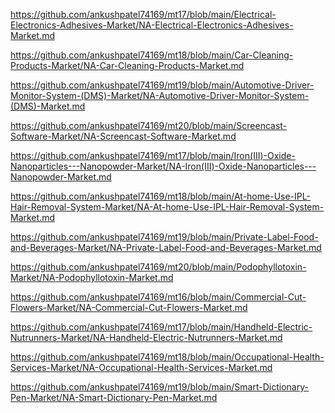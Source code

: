 <p><a href="https://github.com/ankushpatel74169/mt17/blob/main/Electrical-Electronics-Adhesives-Market/NA-Electrical-Electronics-Adhesives-Market.md">https://github.com/ankushpatel74169/mt17/blob/main/Electrical-Electronics-Adhesives-Market/NA-Electrical-Electronics-Adhesives-Market.md</a></p><p><a href="https://github.com/ankushpatel74169/mt18/blob/main/Car-Cleaning-Products-Market/NA-Car-Cleaning-Products-Market.md">https://github.com/ankushpatel74169/mt18/blob/main/Car-Cleaning-Products-Market/NA-Car-Cleaning-Products-Market.md</a></p><p><a href="https://github.com/ankushpatel74169/mt19/blob/main/Automotive-Driver-Monitor-System-(DMS)-Market/NA-Automotive-Driver-Monitor-System-(DMS)-Market.md">https://github.com/ankushpatel74169/mt19/blob/main/Automotive-Driver-Monitor-System-(DMS)-Market/NA-Automotive-Driver-Monitor-System-(DMS)-Market.md</a></p><p><a href="https://github.com/ankushpatel74169/mt20/blob/main/Screencast-Software-Market/NA-Screencast-Software-Market.md">https://github.com/ankushpatel74169/mt20/blob/main/Screencast-Software-Market/NA-Screencast-Software-Market.md</a></p><p><a href="https://github.com/ankushpatel74169/mt17/blob/main/Iron(III)-Oxide-Nanoparticles---Nanopowder-Market/NA-Iron(III)-Oxide-Nanoparticles---Nanopowder-Market.md">https://github.com/ankushpatel74169/mt17/blob/main/Iron(III)-Oxide-Nanoparticles---Nanopowder-Market/NA-Iron(III)-Oxide-Nanoparticles---Nanopowder-Market.md</a></p><p><a href="https://github.com/ankushpatel74169/mt18/blob/main/At-home-Use-IPL-Hair-Removal-System-Market/NA-At-home-Use-IPL-Hair-Removal-System-Market.md">https://github.com/ankushpatel74169/mt18/blob/main/At-home-Use-IPL-Hair-Removal-System-Market/NA-At-home-Use-IPL-Hair-Removal-System-Market.md</a></p><p><a href="https://github.com/ankushpatel74169/mt19/blob/main/Private-Label-Food-and-Beverages-Market/NA-Private-Label-Food-and-Beverages-Market.md">https://github.com/ankushpatel74169/mt19/blob/main/Private-Label-Food-and-Beverages-Market/NA-Private-Label-Food-and-Beverages-Market.md</a></p><p><a href="https://github.com/ankushpatel74169/mt20/blob/main/Podophyllotoxin-Market/NA-Podophyllotoxin-Market.md">https://github.com/ankushpatel74169/mt20/blob/main/Podophyllotoxin-Market/NA-Podophyllotoxin-Market.md</a></p><p><a href="https://github.com/ankushpatel74169/mt16/blob/main/Commercial-Cut-Flowers-Market/NA-Commercial-Cut-Flowers-Market.md">https://github.com/ankushpatel74169/mt16/blob/main/Commercial-Cut-Flowers-Market/NA-Commercial-Cut-Flowers-Market.md</a></p><p><a href="https://github.com/ankushpatel74169/mt17/blob/main/Handheld-Electric-Nutrunners-Market/NA-Handheld-Electric-Nutrunners-Market.md">https://github.com/ankushpatel74169/mt17/blob/main/Handheld-Electric-Nutrunners-Market/NA-Handheld-Electric-Nutrunners-Market.md</a></p><p><a href="https://github.com/ankushpatel74169/mt18/blob/main/Occupational-Health-Services-Market/NA-Occupational-Health-Services-Market.md">https://github.com/ankushpatel74169/mt18/blob/main/Occupational-Health-Services-Market/NA-Occupational-Health-Services-Market.md</a></p><p><a href="https://github.com/ankushpatel74169/mt19/blob/main/Smart-Dictionary-Pen-Market/NA-Smart-Dictionary-Pen-Market.md">https://github.com/ankushpatel74169/mt19/blob/main/Smart-Dictionary-Pen-Market/NA-Smart-Dictionary-Pen-Market.md</a></p>

